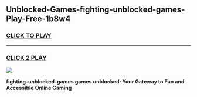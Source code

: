 
## Unblocked-Games-fighting-unblocked-games-Play-Free-1b8w4
<h3>
<a href="https://premium76.site?title=fighting-unblocked-games&ref=12A">CLICK TO PLAY</a></h3>
<hr>

<h3>
<a href="https://premium76.site?title=fighting-unblocked-games&ref=12A">CLICK 2 PLAY</a>
  
</h3>

<a href="https://premium76.site?title=fighting-unblocked-games&ref=12A"><img src="https://clearcache.store/games.png"></a>


**fighting-unblocked-games games unblocked: Your Gateway to Fun and Accessible Online Gaming**
